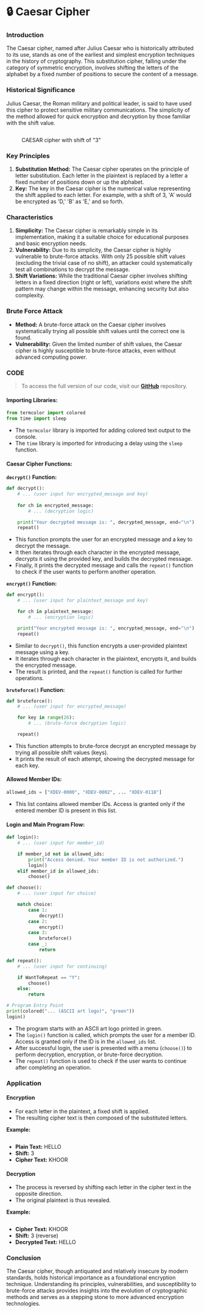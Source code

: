 # 🔒 Caesar Cipher

### **Introduction**&#x20;

The Caesar cipher, named after Julius Caesar who is historically attributed to its use, stands as one of the earliest and simplest encryption techniques in the history of cryptography. This substitution cipher, falling under the category of symmetric encryption, involves shifting the letters of the alphabet by a fixed number of positions to secure the content of a message.

### **Historical Significance**

Julius Caesar, the Roman military and political leader, is said to have used this cipher to protect sensitive military communications. The simplicity of the method allowed for quick encryption and decryption by those familiar with the shift value.

<figure><img src="../../.gitbook/assets/image (3).png" alt=""><figcaption><p>CAESAR cipher with shift of "3"</p></figcaption></figure>

### **Key Principles**

1. **Substitution Method:** The Caesar cipher operates on the principle of letter substitution. Each letter in the plaintext is replaced by a letter a fixed number of positions down or up the alphabet.
2. **Key:** The key in the Caesar cipher is the numerical value representing the shift applied to each letter. For example, with a shift of 3, 'A' would be encrypted as 'D,' 'B' as 'E,' and so forth.

### **Characteristics**

1. **Simplicity:** The Caesar cipher is remarkably simple in its implementation, making it a suitable choice for educational purposes and basic encryption needs.
2. **Vulnerability:** Due to its simplicity, the Caesar cipher is highly vulnerable to brute-force attacks. With only 25 possible shift values (excluding the trivial case of no shift), an attacker could systematically test all combinations to decrypt the message.
3. **Shift Variations:** While the traditional Caesar cipher involves shifting letters in a fixed direction (right or left), variations exist where the shift pattern may change within the message, enhancing security but also complexity.

### **Brute Force Attack**

* **Method:** A brute-force attack on the Caesar cipher involves systematically trying all possible shift values until the correct one is found.
* **Vulnerability:** Given the limited number of shift values, the Caesar cipher is highly susceptible to brute-force attacks, even without advanced computing power.

### CODE

> To access the full version of our code, visit our [**GitHub**](https://github.com/AjaxSX1/CryptoXDEV/blob/main/Caesar%20Cipher/CaesarCipherCracker.py) repository.

#### Importing Libraries:

```python
from termcolor import colored
from time import sleep
```

* The `termcolor` library is imported for adding colored text output to the console.
* The `time` library is imported for introducing a delay using the `sleep` function.

#### Caesar Cipher Functions:

**`decrypt()` Function:**

```python
def decrypt():
    # ... (user input for encrypted_message and key)
    
    for ch in encrypted_message:
        # ... (decryption logic)

    print("Your decrypted message is: ", decrypted_message, end="\n")
    repeat()
```

* This function prompts the user for an encrypted message and a key to decrypt the message.
* It then iterates through each character in the encrypted message, decrypts it using the provided key, and builds the decrypted message.
* Finally, it prints the decrypted message and calls the `repeat()` function to check if the user wants to perform another operation.

**`encrypt()` Function:**

```python
def encrypt():
    # ... (user input for plaintext_message and key)

    for ch in plaintext_message:
        # ... (encryption logic)

    print("Your encrypted message is: ", encrypted_message, end="\n")
    repeat()
```

* Similar to `decrypt()`, this function encrypts a user-provided plaintext message using a key.
* It iterates through each character in the plaintext, encrypts it, and builds the encrypted message.
* The result is printed, and the `repeat()` function is called for further operations.

**`bruteforce()` Function:**

```python
def bruteforce():
    # ... (user input for encrypted_message)

    for key in range(26):
        # ... (brute-force decryption logic)

    repeat()
```

* This function attempts to brute-force decrypt an encrypted message by trying all possible shift values (keys).
* It prints the result of each attempt, showing the decrypted message for each key.

#### Allowed Member IDs:

```python
allowed_ids = ["XDEV-0000", "XDEV-0002", ... "XDEV-0118"]
```

* This list contains allowed member IDs. Access is granted only if the entered member ID is present in this list.

#### Login and Main Program Flow:

```python
def login():
    # ... (user input for member_id)

    if member_id not in allowed_ids:
        print("Access denied. Your member ID is not authorized.")
        login()
    elif member_id in allowed_ids:
        choose()

def choose():
    # ... (user input for choice)

    match choice:
        case 1:
            decrypt()
        case 2:
            encrypt()
        case 3:
            bruteforce()
        case _:
            return

def repeat():
    # ... (user input for continuing)

    if WantToRepeat == "Y":
        choose()
    else:
        return

# Program Entry Point
print(colored("... (ASCII art logo)", "green"))
login()
```

* The program starts with an ASCII art logo printed in green.
* The `login()` function is called, which prompts the user for a member ID. Access is granted only if the ID is in the `allowed_ids` list.
* After successful login, the user is presented with a menu (`choose()`) to perform decryption, encryption, or brute-force decryption.
* The `repeat()` function is used to check if the user wants to continue after completing an operation.

### Application

#### Encryption

* For each letter in the plaintext, a fixed shift is applied.
* The resulting cipher text is then composed of the substituted letters.

**Example:**

<figure><img src="../../.gitbook/assets/image (4).png" alt=""><figcaption></figcaption></figure>

* **Plain Text:** HELLO
* **Shift:** 3
* **Cipher Text:** KHOOR

#### Decryption

* The process is reversed by shifting each letter in the cipher text in the opposite direction.
* The original plaintext is thus revealed.

**Example:**

<figure><img src="../../.gitbook/assets/image (5).png" alt=""><figcaption></figcaption></figure>

* **Cipher Text:** KHOOR
* **Shift:** 3 (reverse)
* **Decrypted Text:** HELLO

### **Conclusion**

The Caesar cipher, though antiquated and relatively insecure by modern standards, holds historical importance as a foundational encryption technique. Understanding its principles, vulnerabilities, and susceptibility to brute-force attacks provides insights into the evolution of cryptographic methods and serves as a stepping stone to more advanced encryption technologies.
